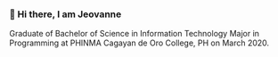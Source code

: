 ### 👋 Hi there, I am Jeovanne

 Graduate of Bachelor of Science in Information Technology Major in Programming at PHINMA Cagayan de Oro College, PH on March 2020.
<!--
**jeovDev/jeovDev** is a ✨ _special_ ✨ repository because its `README.md` (this file) appears on your GitHub profile.



<a href="https://twitter.com/imthepk">
  <img align="left" alt="Pawan's Twitter" width="22px" src="https://cdn.jsdelivr.net/npm/simple-icons@v3/icons/twitter.svg" />
</a>
<a href="https://www.linkedin.com/in/jeovannelugo/">
  <img align="left" alt="Pawan's Linkdein" width="22px" src="https://cdn.jsdelivr.net/npm/simple-icons@v3/icons/linkedin.svg" />
</a>

<a href="https://instagram.com/">
  <img align="left" alt="Pawan's Instagram" width="22px" src="https://cdn.jsdelivr.net/npm/simple-icons@v3/icons/instagram.svg" />
</a>

<a href="https://www.youtube.com/">
  <img align="left" alt="Pawan's Youtube" width="22px" src="https://cdn.jsdelivr.net/npm/simple-icons@v3/icons/youtube.svg" />
</a>

<br/>
<br/>

Here are some ideas to get you started:

- 🔭 I’m currently working on ...
- 🌱 I’m currently learning Javascript Frameworkds
- 👯 I’m looking to collaborate on any developer
- 🤔 I’m looking for help with Javascript Frameworks
- 💬 Ask me about ...
- 📫 How to reach me: ...
- 😄 Pronouns: ...
- ⚡ Fun fact: I play guitar 
-->
